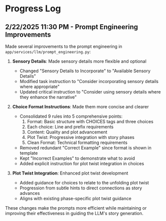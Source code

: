 # Progress Log

## 2/22/2025 11:30 PM - Prompt Engineering Improvements

Made several improvements to the prompt engineering in `app/services/llm/prompt_engineering.py`:

1. **Sensory Details**: Made sensory details more flexible and optional
   - Changed "Sensory Details to Incorporate" to "Available Sensory Details"
   - Modified task instruction to "Consider incorporating sensory details where appropriate"
   - Updated critical instruction to "Consider using sensory details where they enhance the narrative"

2. **Choice Format Instructions**: Made them more concise and clearer
   - Consolidated 9 rules into 5 comprehensive points:
     1. Format: Basic structure with CHOICES tags and three choices
     2. Each choice: Line and prefix requirements
     3. Content: Quality and plot advancement
     4. Plot Twist: Progressive integration with story phases
     5. Clean Format: Technical formatting requirements
   - Removed redundant "Correct Example" since format is shown in template
   - Kept "Incorrect Examples" to demonstrate what to avoid
   - Added explicit instruction for plot twist integration in choices

3. **Plot Twist Integration**: Enhanced plot twist development
   - Added guidance for choices to relate to the unfolding plot twist
   - Progression from subtle hints to direct connections as story advances
   - Aligns with existing phase-specific plot twist guidance

These changes make the prompts more efficient while maintaining or improving their effectiveness in guiding the LLM's story generation.
